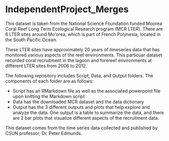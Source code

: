 # IndependentProject_Merges

This dataset is taken from the National Science Foundation funded Moorea Coral Reef Long Term Ecological Research program (MCR LTER). There are 6 LTER sites around Mo'orea, which is part of French Polynesia, located in the South Pacific Ocean. 

These LTER sites have approximately 20 years of timeseries data that has monitored various aspects of the reef environments. This particuar dataset recorded coral recruitment in the lagoon and forereef environments at different LTER sites from 2006 to 2012. 

The following repository includes Script, Data, and Output folders. The components of each folder are as follows: 
-  Script has an RMarkdown file as well as the associated powerpoint file upon knitting the Markdown script 
-  Data has the downloaded MCR dataset and the data dictionary 
-  Output has the 3 different outputs and plots that help explore and analyze the data. One output is a table to summarize the data, and there are 2 bar plots that visualize different aspects of the recruitment data. 

This dataset comes from the time series data collected and published by CSUN professor, Dr. Peter Edmunds. 
